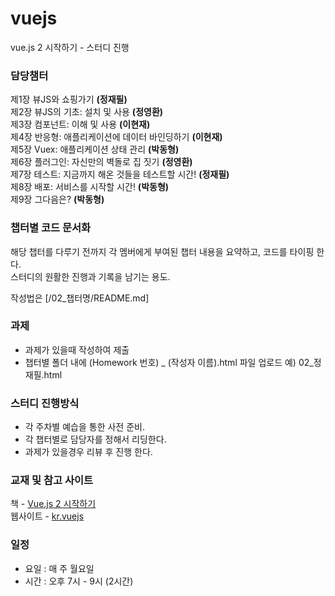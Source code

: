 # vuejs
vue.js 2 시작하기 - 스터디 진행

### 담당챔터
제1장 뷰JS와 쇼핑가기 **(정재필)**  
제2장 뷰JS의 기초: 설치 및 사용 **(정영환)**  
제3장 컴포넌트: 이해 및 사용 **(이현재)**  
제4장 반응형: 애플리케이션에 데이터 바인딩하기 **(이현재)**  
제5장 Vuex: 애플리케이션 상태 관리 **(박동형)**  
제6장 플러그인: 자신만의 벽돌로 집 짓기 **(정영환)**  
제7장 테스트: 지금까지 해온 것들을 테스트할 시간! **(정재필)**   
제8장 배포: 서비스를 시작할 시간! **(박동형)**  
제9장 그다음은? **(박동형)**    

### 챕터별 코드 문서화
해당 챕터를 다루기 전까지 각 멤버에게 부여된 챕터 내용을 요약하고, 코드를 타이핑 한다.  
스터디의 원활한 진행과 기록을 남기는 용도.

작성법은 [/02_챕터명/README.md]

### 과제
- 과제가 있을때 작성하여 제출
- 챕터별 폴더 내에 (Homework 번호) _ (작성자 이름).html 파일 업로드 예) 02_정재필.html

### 스터디 진행방식
- 각 주차별 예습을 통한 사전 준비.
- 각 챕터별로 담당자를 정해서 리딩한다.
- 과제가 있을경우 리뷰 후 진행 한다.

### 교재 및 참고 사이트
책 - [Vue.js 2 시작하기](http://www.kyobobook.co.kr/product/detailViewKor.laf?ejkGb=KOR&mallGb=KOR&barcode=9788960777439&orderClick=LEA)  
웹사이트 - [kr.vuejs](https://kr.vuejs.org/v2/guide/)


### 일정
- 요일 : 매 주 월요일
- 시간 : 오후 7시 - 9시 (2시간)

